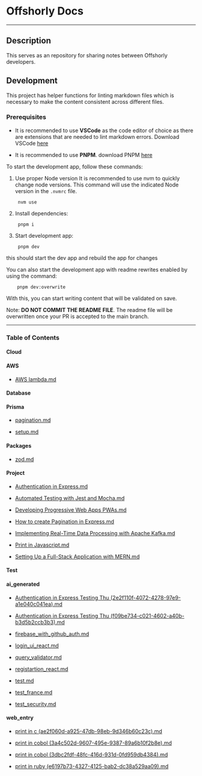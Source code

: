 # Offshorly Docs

---

## Description

This serves as an repository for sharing notes between Offshorly developers.

## Development

This project has helper functions for linting markdown files which is necessary to make the content consistent across different files.

### Prerequisites

- It is recommended to use **VSCode** as the code editor of choice as there are extensions that are needed to lint markdown errors. Download VSCode [here](https://code.visualstudio.com/download)

- It is recommended to use **PNPM**. download PNPM [here](https://pnpm.io/installation)

To start the development app, follow these commands:

1. Use proper Node version
    It is recommended to use nvm to quickly change node versions. This command will use the indicated Node version in the `.nvmrc` file.

        nvm use

2. Install dependencies:

        pnpm i

3. Start development app:

        pnpm dev

this should start the dev app and rebuild the app for changes

You can also start the development app with readme rewrites enabled by using the command:

        pnpm dev:overwrite

With this, you can start writing content that will be validated on save.

Note: **DO NOT COMMIT THE README FILE**. The readme file will be overwritten once your PR is accepted to the main branch.

---

### Table of Contents

#### Cloud

#### AWS

- [AWS lambda.md](https://github.com/jasonoffshorlydev/offshorly-docs/tree/main/content/Cloud/AWS/AWS%20lambda.md)

#### Database

#### Prisma

- [pagination.md](https://github.com/jasonoffshorlydev/offshorly-docs/tree/main/content/Database/Prisma/pagination.md)

- [setup.md](https://github.com/jasonoffshorlydev/offshorly-docs/tree/main/content/Database/Prisma/setup.md)

#### Packages

- [zod.md](https://github.com/jasonoffshorlydev/offshorly-docs/tree/main/content/Packages/zod.md)

#### Project

- [Authentication in Express.md](https://github.com/jasonoffshorlydev/offshorly-docs/tree/main/content/Project/Authentication%20in%20Express.md)

- [Automated Testing with Jest and Mocha.md](https://github.com/jasonoffshorlydev/offshorly-docs/tree/main/content/Project/Automated%20Testing%20with%20Jest%20and%20Mocha.md)

- [Developing Progressive Web Apps PWAs.md](https://github.com/jasonoffshorlydev/offshorly-docs/tree/main/content/Project/Developing%20Progressive%20Web%20Apps%20PWAs.md)

- [How to create Pagination in Express.md](https://github.com/jasonoffshorlydev/offshorly-docs/tree/main/content/Project/How%20to%20create%20Pagination%20in%20Express.md)

- [Implementing Real-Time Data Processing with Apache Kafka.md](https://github.com/jasonoffshorlydev/offshorly-docs/tree/main/content/Project/Implementing%20Real-Time%20Data%20Processing%20with%20Apache%20Kafka.md)

- [Print in Javascript.md](https://github.com/jasonoffshorlydev/offshorly-docs/tree/main/content/Project/Print%20in%20Javascript.md)

- [Setting Up a Full-Stack Application with MERN.md](https://github.com/jasonoffshorlydev/offshorly-docs/tree/main/content/Project/Setting%20Up%20a%20Full-Stack%20Application%20with%20MERN.md)

#### Test

#### ai_generated

- [Authentication in Express Testing Thu (2e2f110f-4072-4278-97e9-a1e040c041ea).md](https://github.com/jasonoffshorlydev/offshorly-docs/tree/main/content/Test/ai_generated/Authentication%20in%20Express%20Testing%20Thu%20(2e2f110f-4072-4278-97e9-a1e040c041ea).md)

- [Authentication in Express Testing Thu (f09be734-c021-4602-a40b-b3d5b2ccb3b3).md](https://github.com/jasonoffshorlydev/offshorly-docs/tree/main/content/Test/ai_generated/Authentication%20in%20Express%20Testing%20Thu%20(f09be734-c021-4602-a40b-b3d5b2ccb3b3).md)
- [firebase_with_github_auth.md](https://github.com/jasonoffshorlydev/offshorly-docs/tree/main/content/Test/firebase_with_github_auth.md)

- [login_ui_react.md](https://github.com/jasonoffshorlydev/offshorly-docs/tree/main/content/Test/login_ui_react.md)

- [query_validator.md](https://github.com/jasonoffshorlydev/offshorly-docs/tree/main/content/Test/query_validator.md)

- [registartion_react.md](https://github.com/jasonoffshorlydev/offshorly-docs/tree/main/content/Test/registartion_react.md)

- [test.md](https://github.com/jasonoffshorlydev/offshorly-docs/tree/main/content/Test/test.md)

- [test_france.md](https://github.com/jasonoffshorlydev/offshorly-docs/tree/main/content/Test/test_france.md)

- [test_security.md](https://github.com/jasonoffshorlydev/offshorly-docs/tree/main/content/Test/test_security.md)

#### web_entry

- [print in c (ae2f060d-a925-47db-98eb-9d346b60c23c).md](https://github.com/jasonoffshorlydev/offshorly-docs/tree/main/content/web_entry/print%20in%20c%20(ae2f060d-a925-47db-98eb-9d346b60c23c).md)

- [print in cobol (3a4c502d-9607-495e-9387-89a6b10f2b8e).md](https://github.com/jasonoffshorlydev/offshorly-docs/tree/main/content/web_entry/print%20in%20cobol%20(3a4c502d-9607-495e-9387-89a6b10f2b8e).md)

- [print in cobol (3dbc2fdf-48fc-416d-931d-0fd959db4384).md](https://github.com/jasonoffshorlydev/offshorly-docs/tree/main/content/web_entry/print%20in%20cobol%20(3dbc2fdf-48fc-416d-931d-0fd959db4384).md)

- [print in ruby (e6197b73-4327-4125-bab2-dc38a529aa09).md](https://github.com/jasonoffshorlydev/offshorly-docs/tree/main/content/web_entry/print%20in%20ruby%20(e6197b73-4327-4125-bab2-dc38a529aa09).md)
  